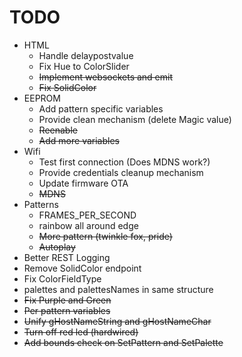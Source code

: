 # TODO
* HTML 
  * Handle delaypostvalue
  * Fix Hue to ColorSlider
  * ~~Implement websockets and emit~~
  * ~~Fix SolidColor~~
* EEPROM
  * Add pattern specific variables
  * Provide clean mechanism (delete Magic value)
  * ~~Reenable~~
  * ~~Add more variables~~
* Wifi
  * Test first connection (Does MDNS work?)
  * Provide credentials cleanup mechanism
  * Update firmware OTA
  * ~~MDNS~~
* Patterns
  * FRAMES_PER_SECOND
  * rainbow all around edge
  * ~~More pattern (twinkle fox, pride)~~
  * ~~Autoplay~~
* Better REST Logging
* Remove SolidColor endpoint
* Fix ColorFieldType
* palettes and palettesNames in same structure
* ~~Fix Purple and Green~~
* ~~Per pattern variables~~
* ~~Unify gHostNameString and gHostNameChar~~
* ~~Turn off red led (hardwired)~~
* ~~Add bounds check on SetPattern and SetPalette~~



